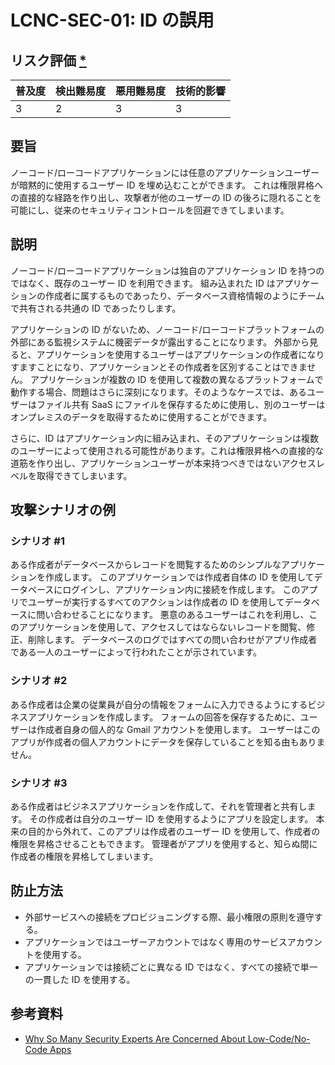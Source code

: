 # LCNC-SEC-01: ID の誤用

## リスク評価 [*](https://owasp.org/www-project-top-ten/2017/Note_About_Risks)

| 普及度 | 検出難易度 | 悪用難易度 | 技術的影響 |
| --- | --- | --- | --- |
| 3 | 2 | 3 | 3 |

## 要旨

ノーコード/ローコードアプリケーションには任意のアプリケーションユーザーが暗黙的に使用するユーザー ID を埋め込むことができます。
これは権限昇格への直接的な経路を作り出し、攻撃者が他のユーザーの ID の後ろに隠れることを可能にし、従来のセキュリティコントロールを回避できてしまいます。

## 説明

ノーコード/ローコードアプリケーションは独自のアプリケーション ID を持つのではなく、既存のユーザー ID を利用できます。
組み込まれた ID はアプリケーションの作成者に属するものであったり、データベース資格情報のようにチームで共有される共通の ID であったりします。

アプリケーションの ID がないため、ノーコード/ローコードプラットフォームの外部にある監視システムに機密データが露出することになります。
外部から見ると、アプリケーションを使用するユーザーはアプリケーションの作成者になりすますことになり、アプリケーションとその作成者を区別することはできません。
アプリケーションが複数の ID を使用して複数の異なるプラットフォームで動作する場合、問題はさらに深刻になります。そのようなケースでは、あるユーザーはファイル共有 SaaS にファイルを保存するために使用し、別のユーザーはオンプレミスのデータを取得するために使用することができます。

さらに、ID はアプリケーション内に組み込まれ、そのアプリケーションは複数のユーザーによって使用される可能性があります。これは権限昇格への直接的な道筋を作り出し、アプリケーションユーザーが本来持つべきではないアクセスレベルを取得できてしまいます。

## 攻撃シナリオの例

### シナリオ #1

ある作成者がデータベースからレコードを閲覧するためのシンプルなアプリケーションを作成します。
このアプリケーションでは作成者自体の ID を使用してデータベースにログインし、アプリケーション内に接続を作成します。
このアプリでユーザーが実行するすべてのアクションは作成者の ID を使用してデータベースに問い合わせることになります。
悪意のあるユーザーはこれを利用し、このアプリケーションを使用して、アクセスしてはならないレコードを閲覧、修正、削除します。
データベースのログではすべての問い合わせがアプリ作成者である一人のユーザーによって行われたことが示されています。

### シナリオ #2

ある作成者は企業の従業員が自分の情報をフォームに入力できるようにするビジネスアプリケーションを作成します。
フォームの回答を保存するために、ユーザーは作成者自身の個人的な Gmail アカウントを使用します。
ユーザーはこのアプリが作成者の個人アカウントにデータを保存していることを知る由もありません。

### シナリオ #3

ある作成者はビジネスアプリケーションを作成して、それを管理者と共有します。
その作成者は自分のユーザー ID を使用するようにアプリを設定します。
本来の目的から外れて、このアプリは作成者のユーザー ID を使用して、作成者の権限を昇格させることもできます。
管理者がアプリを使用すると、知らぬ間に作成者の権限を昇格してしまいます。

## 防止方法

- 外部サービスへの接続をプロビジョニングする際、最小権限の原則を遵守する。
- アプリケーションではユーザーアカウントではなく専用のサービスアカウントを使用する。
- アプリケーションでは接続ごとに異なる ID ではなく、すべての接続で単一の一貫した ID を使用する。

## 参考資料

- [Why So Many Security Experts Are Concerned About Low-Code/No-Code Apps](https://www.darkreading.com/dr-tech/why-so-many-security-experts-are-concerned-about-low-code-no-code-apps)
